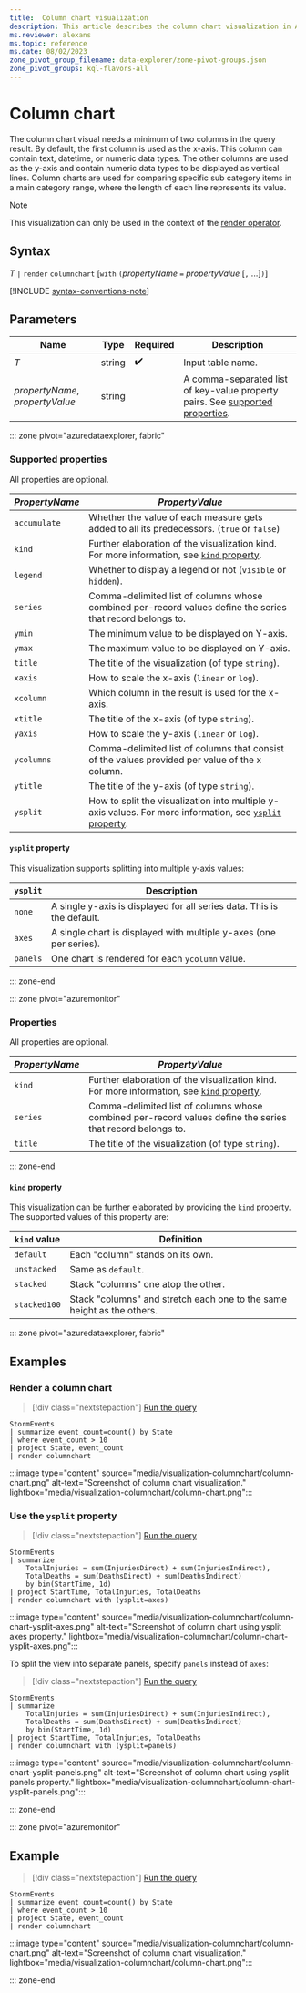 ```yaml
---
title:  Column chart visualization
description: This article describes the column chart visualization in Azure Data Explorer.
ms.reviewer: alexans
ms.topic: reference
ms.date: 08/02/2023
zone_pivot_group_filename: data-explorer/zone-pivot-groups.json
zone_pivot_groups: kql-flavors-all
---
```

# Column chart

The column chart visual needs a minimum of two columns in the query result. By default, the first column is used as the x-axis. This column can contain text, datetime, or numeric data types. The other columns are used as the y-axis and contain numeric data types to be displayed as vertical lines. Column charts are used for comparing specific sub category items in a main category range, where the length of each line represents its value.

> [!NOTE]
> This visualization can only be used in the context of the [render operator](render-operator.md).

## Syntax

*T* `|` `render` `columnchart` [`with` `(`*propertyName* `=` *propertyValue* [`,` ...]`)`]

[!INCLUDE [syntax-conventions-note](../../includes/syntax-conventions-note.md)]

## Parameters

| Name | Type | Required | Description |
| -- | -- | -- | -- |
| *T* | string |  :heavy_check_mark: | Input table name.|
| *propertyName*, *propertyValue* | string | | A comma-separated list of key-value property pairs. See [supported properties](#supported-properties).|

::: zone pivot="azuredataexplorer, fabric"

### Supported properties

All properties are optional.

|*PropertyName*|*PropertyValue*                                                                   |
|--------------|----------------------------------------------------------------------------------|
|`accumulate`  |Whether the value of each measure gets added to all its predecessors. (`true` or `false`)|
|`kind`        |Further elaboration of the visualization kind.  For more information, see [`kind` property](#kind-property).                         |
|`legend`      |Whether to display a legend or not (`visible` or `hidden`).                       |
|`series`      |Comma-delimited list of columns whose combined per-record values define the series that record belongs to.|
|`ymin`        |The minimum value to be displayed on Y-axis.                                      |
|`ymax`        |The maximum value to be displayed on Y-axis.                                      |
|`title`       |The title of the visualization (of type `string`).                                |
|`xaxis`       |How to scale the x-axis (`linear` or `log`).                                      |
|`xcolumn`     |Which column in the result is used for the x-axis.                                |
|`xtitle`      |The title of the x-axis (of type `string`).                                       |
|`yaxis`       |How to scale the y-axis (`linear` or `log`).                                      |
|`ycolumns`    |Comma-delimited list of columns that consist of the values provided per value of the x column.|
|`ytitle`      |The title of the y-axis (of type `string`).                                       |
|`ysplit`      |How to split the visualization into multiple y-axis values. For more information, see [`ysplit` property](#ysplit-property).                             |

#### `ysplit` property

This visualization supports splitting into multiple y-axis values:

|`ysplit`  |Description                                                       |
|----------|------------------------------------------------------------------|
|`none`    |A single y-axis is displayed for all series data. This is the default. |
|`axes`    |A single chart is displayed with multiple y-axes (one per series).|
|`panels`  |One chart is rendered for each `ycolumn` value.|

::: zone-end

::: zone pivot="azuremonitor"

### Properties 

All properties are optional.

|*PropertyName*|*PropertyValue*                                                                   |
|--------------|----------------------------------------------------------------------------------|
|`kind`        |Further elaboration of the visualization kind. For more information, see [`kind` property](#kind-property).                        |
|`series`      |Comma-delimited list of columns whose combined per-record values define the series that record belongs to.|
|`title`       |The title of the visualization (of type `string`).                                |

::: zone-end

#### `kind` property

This visualization can be further elaborated by providing the `kind` property.
The supported values of this property are:

| `kind` value | Definition |
| --- | ---|
|`default`          |Each "column" stands on its own.   |
|`unstacked`        |Same as `default`.                 |
|`stacked`          |Stack "columns" one atop the other.|
|`stacked100`       |Stack "columns" and stretch each one to the same height as the others.|

::: zone pivot="azuredataexplorer, fabric"

## Examples

### Render a column chart

> [!div class="nextstepaction"]
> <a href="https://dataexplorer.azure.com/clusters/help/databases/Samples?query=H4sIAAAAAAAAAwsuyS/KdS1LzSsp5qpRKC7NzU0syqxKVUgFCcUn55fmldiCSQ1NhaRKheCSxJJUoMLyjNQiFEUKdgqGBkCJgqL8rNTkEohCHWQVQMmi1LyU1CKF5Pyc0ty85IzEohIAvF8Py38AAAA=" target="_blank">Run the query</a>

```kusto
StormEvents
| summarize event_count=count() by State
| where event_count > 10
| project State, event_count
| render columnchart
```

:::image type="content" source="media/visualization-columnchart/column-chart.png" alt-text="Screenshot of column chart visualization." lightbox="media/visualization-columnchart/column-chart.png":::

### Use the `ysplit` property

> [!div class="nextstepaction"]
> <a href="https://dataexplorer.azure.com/clusters/help/databases/Samples?query=H4sIAAAAAAAAA1WOMQ6DMAxFd07hkagsPQAbHZjhAiFYwogkyDGlVD1800a04O1//2f/Rjzb2x2dhOwFYbFWMz0xgzitFz3VblyYMED52ea7rIjRiILLya1dn/zif6BCLcOOJ3GGk/dDv2S3QUcub0SztGSxgGuvYsGZ/RhDcFicWhbHnzHP6HpkMH5arDNDhGAlGSDfwjyRlPqBQb0BEH1UJQQBAAA=" target="_blank">Run the query</a>

```kusto
StormEvents
| summarize
    TotalInjuries = sum(InjuriesDirect) + sum(InjuriesIndirect),
    TotalDeaths = sum(DeathsDirect) + sum(DeathsIndirect)
    by bin(StartTime, 1d)
| project StartTime, TotalInjuries, TotalDeaths
| render columnchart with (ysplit=axes)
```

:::image type="content" source="media/visualization-columnchart/column-chart-ysplit-axes.png" alt-text="Screenshot of column chart using ysplit axes property." lightbox="media/visualization-columnchart/column-chart-ysplit-axes.png":::

To split the view into separate panels, specify `panels` instead of `axes`:

> [!div class="nextstepaction"]
> <a href="https://dataexplorer.azure.com/clusters/help/databases/Samples?query=H4sIAAAAAAAAA1WOMQ6DMAxFd07hEVSWHoCNDsxwgRAsYZQ4yDGtqHr4pkW04O1//2f/VoP42x1ZY/aCuHhvhJ6YQZouqHENT4sQRqg+23yXNQlaLeBychseNr/8H6jR6LjjmzjDm/dDv2S/Qk+ct2pEO/JYwnUoUsFZwpRCcFicWpbHnykvyAMK2OAWz3ZMEDxIR8jXODvSajaMLhZvciiM8gYBAAA=" target="_blank">Run the query</a>

```kusto
StormEvents
| summarize
    TotalInjuries = sum(InjuriesDirect) + sum(InjuriesIndirect),
    TotalDeaths = sum(DeathsDirect) + sum(DeathsIndirect)
    by bin(StartTime, 1d)
| project StartTime, TotalInjuries, TotalDeaths
| render columnchart with (ysplit=panels)
```

:::image type="content" source="media/visualization-columnchart/column-chart-ysplit-panels.png" alt-text="Screenshot of column chart using ysplit panels property." lightbox="media/visualization-columnchart/column-chart-ysplit-panels.png":::

::: zone-end

::: zone pivot="azuremonitor"

## Example

> [!div class="nextstepaction"]
> <a href="https://dataexplorer.azure.com/clusters/help/databases/Samples?query=H4sIAAAAAAAAAwsuyS/KdS1LzSsp5qpRKC7NzU0syqxKVUgFCcUn55fmldiCSQ1NhaRKheCSxJJUoMLyjNQiFEUKdgqGBkCJgqL8rNTkEohCHWQVQMmi1LyU1CKF5Pyc0ty85IzEohIAvF8Py38AAAA=" target="_blank">Run the query</a>

```kusto
StormEvents
| summarize event_count=count() by State
| where event_count > 10
| project State, event_count
| render columnchart
```

:::image type="content" source="media/visualization-columnchart/column-chart.png" alt-text="Screenshot of column chart visualization." lightbox="media/visualization-columnchart/column-chart.png":::

::: zone-end
